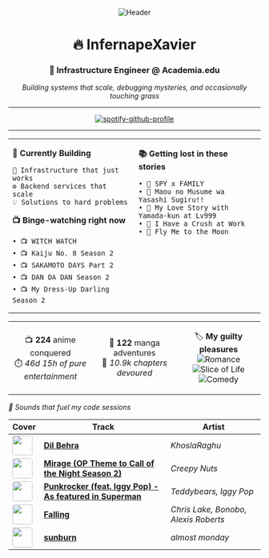 <div align="center">

![Header](https://user-images.githubusercontent.com/74038190/212284100-561aa473-3905-4a80-b561-0d28506553ee.gif)

# 🔥 InfernapeXavier

### 🔧 Infrastructure Engineer @ Academia.edu  
*Building systems that scale, debugging mysteries, and occasionally touching grass*

---

[![spotify-github-profile](https://spotify-github-profile.kittinanx.com/api/view?uid=infernapexavier&cover_image=true&theme=novatorem&show_offline=true&background_color=121212&interchange=false&bar_color=53b14f&bar_color_cover=true)](https://spotify-github-profile.kittinanx.com/api/view?uid=infernapexavier&redirect=true)

---

</div>

<div align="center">

<table>
<tr>
<td width="50%" valign="top">

**🎯 Currently Building**
```
🔧 Infrastructure that just works
⚙️ Backend services that scale
💡 Solutions to hard problems
```

**📺 Binge-watching right now**
```
• 📺 WITCH WATCH
• 📺 Kaiju No. 8 Season 2
• 📺 SAKAMOTO DAYS Part 2
• 📺 DAN DA DAN Season 2
• 📺 My Dress-Up Darling Season 2
```

</td>
<td width="50%" valign="top">

**📚 Getting lost in these stories**
```
• 📖 SPY x FAMILY
• 📖 Maou no Musume wa Yasashi Sugiru!!
• 📖 My Love Story with Yamada-kun at Lv999
• 📖 I Have a Crush at Work
• 📖 Fly Me to the Moon
```

</td>
</tr>
</table>

</div>

<div align="center">

<table>
<tr>
<td align="center" width="33%">

📺 **224** anime conquered  
⏱️ *46d 15h of pure entertainment*

</td>
<td align="center" width="33%">

📖 **122** manga adventures  
📄 *10.9k chapters devoured*

</td>
<td align="center" width="33%">

🏷️ **My guilty pleasures**  
![Romance](https://img.shields.io/badge/Romance-purple?style=flat-square) ![Slice of Life](https://img.shields.io/badge/Slice%20of%20Life-purple?style=flat-square) ![Comedy](https://img.shields.io/badge/Comedy-purple?style=flat-square) 

</td>
</tr>
</table>

</div>

*🎵 Sounds that fuel my code sessions*

| Cover | Track | Artist |
|-------|-------|--------|
<img src="https://i.scdn.co/image/ab67616d0000b273e7d1d9a89fbd0ed82571c26b" width="40" height="40" style="border-radius: 4px;"> | **[Dil Behra](https://open.spotify.com/track/6CNvkLUbOVTTwvtyAEPtmR)** | *KhoslaRaghu*
<img src="https://i.scdn.co/image/ab67616d0000b27365be90eeef17d56739f00906" width="40" height="40" style="border-radius: 4px;"> | **[Mirage (OP Theme to Call of the Night Season 2)](https://open.spotify.com/track/3GVNp2UgIp2TN3ra67cxdg)** | *Creepy Nuts*
<img src="https://i.scdn.co/image/ab67616d0000b273f678cc7a20b3da4d95f99f06" width="40" height="40" style="border-radius: 4px;"> | **[Punkrocker (feat. Iggy Pop) - As featured in Superman](https://open.spotify.com/track/7yHRmaBkHKXKJmS1xMzicZ)** | *Teddybears, Iggy Pop*
<img src="https://i.scdn.co/image/ab67616d0000b273eef1231340b1f14dde4816f0" width="40" height="40" style="border-radius: 4px;"> | **[Falling](https://open.spotify.com/track/5LRyR8eIg7fSlH3GsdFqEi)** | *Chris Lake, Bonobo, Alexis Roberts*
<img src="https://i.scdn.co/image/ab67616d0000b273aa21e4d3d70419011eac3ccc" width="40" height="40" style="border-radius: 4px;"> | **[sunburn](https://open.spotify.com/track/5Q9hC6Z25FeRL9xjJIrIwQ)** | *almost monday*